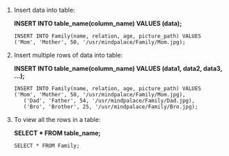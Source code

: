1) Insert data into table:

    **INSERT INTO table_name(column_name) VALUES (data);**

    ```INSERT INTO Family(name, relation, age, picture_path) VALUES ('Mom', 'Mother', 50, '/usr/mindpalace/Family/Mom.jpg);```
    

2) Insert multiple rows of data into table:

     **INSERT INTO table_name(column_name) VALUES (data1, data2, data3, ...);**
     
     ```
     INSERT INTO Family(name, relation, age, picture_path) VALUES ('Mom', 'Mother', 50, '/usr/mindpalace/Family/Mom.jpg), 
        ('Dad', 'Father', 54, '/usr/mindpalace/Family/Dad.jpg), 
        ('Bro', 'Brother', 25, '/usr/mindpalace/Family/Bro.jpg);
     ```


3) To view all the rows in a table:

    **SELECT * FROM table_name;**

    ```SELECT * FROM Family;```
